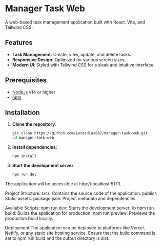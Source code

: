 # Manager Task Web

A web-based task management application built with React, Vite, and Tailwind CSS.

## Features

- **Task Management**: Create, view, update, and delete tasks.
- **Responsive Design**: Optimized for various screen sizes.
- **Modern UI**: Styled with Tailwind CSS for a sleek and intuitive interface.

## Prerequisites

- [Node.js](https://nodejs.org/) v14 or higher
- [npm](https://www.npmjs.com/)

## Installation

1. **Clone the repository**:

   ```bash
   git clone https://github.com/Lucasdias067/manager-task-web.git
   cd manager-task-web

2. **Install dependencies**:
   
    ```bash
    npm install

3. **Start the development server**:

    ```bash
    npm run dev

The application will be accessible at http://localhost:5173.

Project Structure:
    src/: Contains the source code of the application.
    public/: Static assets.
    package.json: Project metadata and dependencies.

Available Scripts:
    npm run dev: Starts the development server. /b
    npm run build: Builds the application for production.
    npm run preview: Previews the production build locally.

Deployment
The application can be deployed to platforms like Vercel, Netlify, or any static site hosting service. Ensure that the build command is set to npm run build and the output directory is dist.

